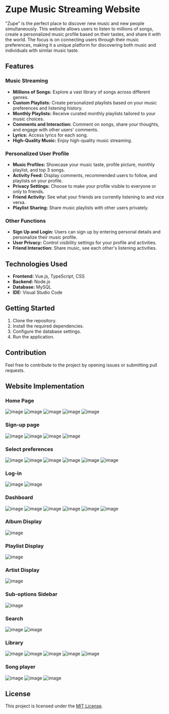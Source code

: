 # Zupe Music Streaming Website

"Zupe" is the perfect place to discover new music and new people simultaneously. This website allows users to listen to millions of songs, create a personalized music profile based on their tastes, and share it with the world. The focus is on connecting users through their music preferences, making it a unique platform for discovering both music and individuals with similar music taste.

## Features

### Music Streaming

- **Millions of Songs:** Explore a vast library of songs across different genres.
- **Custom Playlists:** Create personalized playlists based on your music preferences and listening history.
- **Monthly Playlists:** Receive curated monthly playlists tailored to your music choices.
- **Comments and Interaction:** Comment on songs, share your thoughts, and engage with other users' comments.
- **Lyrics:** Access lyrics for each song.
- **High-Quality Music:** Enjoy high-quality music streaming.

### Personalized User Profile

- **Music Profiles:** Showcase your music taste, profile picture, monthly playlist, and top 3 songs.
- **Activity Feed:** Display comments, recommended users to follow, and playlists on your profile.
- **Privacy Settings:** Choose to make your profile visible to everyone or only to friends.
- **Friend Activity:** See what your friends are currently listening to and vice versa.
- **Playlist Sharing:** Share music playlists with other users privately.

### Other Functions

- **Sign Up and Login:** Users can sign up by entering personal details and personalize their music profile.
- **User Privacy:** Control visibility settings for your profile and activities.
- **Friend Interaction:** Share music, see each other's listening activities.

## Technologies Used

- **Frontend:** Vue.js, TypeScript, CSS
- **Backend:** Node.js
- **Database:** MySQL
- **IDE:** Visual Studio Code

## Getting Started

1. Clone the repository.
2. Install the required dependencies.
3. Configure the database settings.
4. Run the application.

## Contribution

Feel free to contribute to the project by opening issues or submitting pull requests.

## Website Implementation

### Home Page
![image](https://github.com/Monish24/Zupe/assets/54630644/fb3bc5dc-7c7c-4605-a261-14dc91a472bc)
![image](https://github.com/Monish24/Zupe/assets/54630644/cf9c1dd8-4afc-43bb-ac91-6f61bb1bb4aa)
![image](https://github.com/Monish24/Zupe/assets/54630644/9ca543d6-9474-4733-910f-6b694fd60de9)
![image](https://github.com/Monish24/Zupe/assets/54630644/d7366317-4e81-44d9-bce1-aea0ce1a6283)
![image](https://github.com/Monish24/Zupe/assets/54630644/1fda7cba-4b5c-4154-857e-f4179aa38fa5)

### Sign-up page
![image](https://github.com/Monish24/Zupe/assets/54630644/8b05ce3e-a19d-4ae8-8c5a-afcb4baf4823)
![image](https://github.com/Monish24/Zupe/assets/54630644/ab1cebe7-0a4e-4568-8ef3-d772f0d4c019)
![image](https://github.com/Monish24/Zupe/assets/54630644/24c6337a-ffbc-4b8a-a934-fc7b1c85bdf9)
![image](https://github.com/Monish24/Zupe/assets/54630644/508be58b-8a6b-4915-927f-bf9f81667bd4)

### Select preferences
![image](https://github.com/Monish24/Zupe/assets/54630644/2f170e9f-7cec-4b55-aa9f-714ad70df739)
![image](https://github.com/Monish24/Zupe/assets/54630644/14fc8df0-96a4-416e-9fe6-ff6bf210bc30)
![image](https://github.com/Monish24/Zupe/assets/54630644/bdc8e580-d315-4e6d-969e-7f5065bd8fd9)
![image](https://github.com/Monish24/Zupe/assets/54630644/6170ee20-1011-496f-b911-dd36ec19f1ad)
![image](https://github.com/Monish24/Zupe/assets/54630644/5e5ee3d0-f5df-4d75-9f83-9f04cfcece67)
![image](https://github.com/Monish24/Zupe/assets/54630644/90538ea0-9826-4edb-ab6b-14cc0033e571)

### Log-in
![image](https://github.com/Monish24/Zupe/assets/54630644/ac00f0e8-3881-4d2f-aabf-5c5dd84382df)
![image](https://github.com/Monish24/Zupe/assets/54630644/7b500385-cd5a-453f-a6e1-7413c2c1824a)

### Dashboard
![image](https://github.com/Monish24/Zupe/assets/54630644/434df827-2fcc-4509-9a02-02eede7ddfd4)
![image](https://github.com/Monish24/Zupe/assets/54630644/3a33d70a-c069-47ee-912d-19a13a2ed916)
![image](https://github.com/Monish24/Zupe/assets/54630644/febab905-1b64-491c-8a9c-60d8fbb677a2)
![image](https://github.com/Monish24/Zupe/assets/54630644/a4acb82c-5329-41ea-8760-0ec6529fbfd9)
![image](https://github.com/Monish24/Zupe/assets/54630644/cdd0e651-eccb-4493-8ef8-a339d24c0049)
![image](https://github.com/Monish24/Zupe/assets/54630644/7652864b-5a58-44e9-9803-ef6267e7af8d)

### Album Display
![image](https://github.com/Monish24/Zupe/assets/54630644/b8b6e199-e5b8-4941-889b-a488fa74f7f2)

### Playlist Display
![image](https://github.com/Monish24/Zupe/assets/54630644/d4aeba5c-cbe4-4fc9-b986-ab5e2540756f)

### Artist Display
![image](https://github.com/Monish24/Zupe/assets/54630644/dc3df853-4319-49bd-ba16-2d1cbefb66ad)

### Sub-options Sidebar
![image](https://github.com/Monish24/Zupe/assets/54630644/f548ece4-f753-424e-bace-dd7ad7febf86)

### Search
![image](https://github.com/Monish24/Zupe/assets/54630644/7863fb60-b839-4593-b871-218792d284f2)
![image](https://github.com/Monish24/Zupe/assets/54630644/fcf5fc75-9a9c-4778-b5de-c0b37d7506b6)

### Library
![image](https://github.com/Monish24/Zupe/assets/54630644/3877ac9f-de9e-464e-a293-3e69b2a4fdc7)
![image](https://github.com/Monish24/Zupe/assets/54630644/2666ad73-4532-44e3-8879-988f66256f57)
![image](https://github.com/Monish24/Zupe/assets/54630644/f501bb1d-5029-45a2-a380-127d16a20ce0)
![image](https://github.com/Monish24/Zupe/assets/54630644/9e5e8e90-cb90-4596-8dcf-0fa4c53d1965)
![image](https://github.com/Monish24/Zupe/assets/54630644/d71bf54f-b5fc-4001-892c-09bca039c163)

### Song player
![image](https://github.com/Monish24/Zupe/assets/54630644/766f0f4f-3540-4037-8cad-e86b801c11c8)
![image](https://github.com/Monish24/Zupe/assets/54630644/9e27525d-ed73-44de-b0e6-8f8347d87408)
![image](https://github.com/Monish24/Zupe/assets/54630644/1db4273f-907d-4a19-8eef-3c170f0e7455)

###
## License

This project is licensed under the [MIT License](LICENSE).
